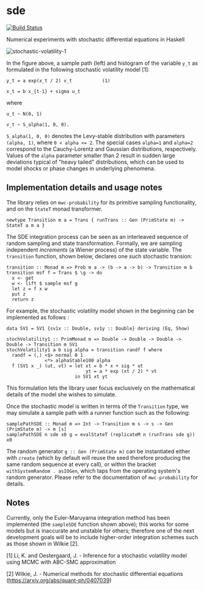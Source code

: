# sde

[![Build Status](https://travis-ci.org/ocramz/sde.png)](https://travis-ci.org/ocramz/sde)

Numerical experiments with stochastic differential equations in Haskell


![stochastic-volatility-1](https://rawgit.com/ocramz/sde/master/doc/stoch_volatility1.png)

In the figure above, a sample path (left) and histogram of the variable `y_t` as formulated in the following stochastic volatility model [1]:

    y_t = a exp(x_t / 2) v_t           (1)

    x_t = b x_{t-1} + sigma u_t

where

    u_t ~ N(0, 1)
    
    v_t ~ S_alpha(1, 0, 0).

`S_alpha(1, 0, 0)` denotes the Levy-stable distribution with parameters `(alpha, 1)`, where `0 < alpha <= 2`. The special cases `alpha=1` and `alpha=2` correspond to the Cauchy-Lorentz and Gaussian distributions, respectively. Values of the `alpha` parameter smaller than 2 result in sudden large deviations typical of "heavy tailed" distributions, which can be used to model shocks or phase changes in underlying phenomena.


## Implementation details and usage notes

The library relies on `mwc-probability` for its primitive sampling functionality, and on the `StateT` monad transformer. 

    newtype Transition m a = Trans { runTrans :: Gen (PrimState m) -> StateT a m a }

The SDE integration process can be seen as an interleaved sequence of random sampling and state transformation. Formally, we are sampling independent _increments_ (a Wiener process) of the state variable. The `transition` function, shown below, declares one such stochastic transion:

    transition :: Monad m => Prob m a -> (b -> a -> b) -> Transition m b
    transition msf f = Trans $ \g -> do
      x <- get
      w <- lift $ sample msf g
      let z = f x w
      put z
      return z

For example, the stochastic volatility model shown in the beginning can be implemented as follows :

    data SV1 = SV1 {sv1x :: Double, sv1y :: Double} deriving (Eq, Show)

    stochVolatility1 :: PrimMonad m => Double -> Double -> Double -> Double -> Transition m SV1
    stochVolatility1 a b sig alpha = transition randf f where
      randf = (,) <$> normal 0 1
                  <*> alphaStable100 alpha
      f (SV1 x _) (ut, vt) = let xt = b * x + sig * ut
                                 yt = a * exp (xt / 2) * vt
                             in SV1 xt yt

This formulation lets the library user focus exclusively on the mathematical details of the model she wishes to simulate.

Once the stochastic model is written in terms of the `Transition` type, we may simulate a sample path with a runner function such as the following:

    samplePathSDE :: Monad m => Int -> Transition m s -> s -> Gen (PrimState m) -> m [s]
    samplePathSDE n sde x0 g = evalStateT (replicateM n (runTrans sde g)) x0

The random generator `g :: Gen (PrimState m)` can be instantiated either with `create` (which by default will reuse the seed therefore producing the same random sequence at every call), or within the bracket `withSystemRandom . asIOGen`, which taps from the operating system's random generator. Please refer to the documentation of `mwc-probability` for details.




## Notes

Currently, only the Euler-Maruyama integration method has been implemented (the `sampleSDE` function shown above); this works for some models but is inaccurate and unstable for others; therefore one of the next development goals will be to include higher-order integration schemes such as those shown in Wilkie [2].







[1] Li, K. and Oestergaard, J. - Inference for a stochastic volatility model using MCMC with ABC-SMC approximation

[2] Wilkie, J. - Numerical methods for stochastic differential equations (https://arxiv.org/abs/quant-ph/0407039)